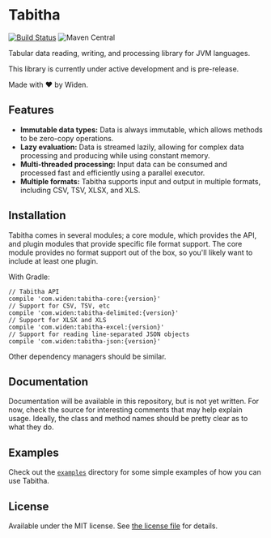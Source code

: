 # Tabitha

[![Build Status](https://github.com/Widen/tabitha/actions/workflows/ci.yml/badge.svg)](https://github.com/Widen/tabitha/actions/workflows/ci.yml)
![Maven Central](https://img.shields.io/maven-central/v/com.widen.oss/tabitha-core)

Tabular data reading, writing, and processing library for JVM languages.

This library is currently under active development and is pre-release.

Made with :heart: by Widen.

## Features

- **Immutable data types:** Data is always immutable, which allows methods to be zero-copy operations.
- **Lazy evaluation:** Data is streamed lazily, allowing for complex data processing and producing while using constant memory.
- **Multi-threaded processing:** Input data can be consumed and processed fast and efficiently using a parallel executor.
- **Multiple formats:** Tabitha supports input and output in multiple formats, including CSV, TSV, XLSX, and XLS.

## Installation

Tabitha comes in several modules; a core module, which provides the API, and plugin modules that provide specific file format support. The core module provides no format support out of the box, so you'll likely want to include at least one plugin.

With Gradle:

```
// Tabitha API
compile 'com.widen:tabitha-core:{version}'
// Support for CSV, TSV, etc
compile 'com.widen:tabitha-delimited:{version}'
// Support for XLSX and XLS
compile 'com.widen:tabitha-excel:{version}'
// Support for reading line-separated JSON objects
compile 'com.widen:tabitha-json:{version}'
```

Other dependency managers should be similar.

## Documentation

Documentation will be available in this repository, but is not yet written. For now, check the source for interesting comments that may help explain usage. Ideally, the class and method names should be pretty clear as to what they do.

## Examples

Check out the [`examples`](examples) directory for some simple examples of how you can use Tabitha.

## License

Available under the MIT license. See [the license file](LICENSE.md) for details.
